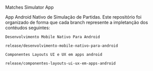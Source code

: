 Matches Simulator App

App Android Nativo de Simulação de Partidas. Este repositório foi organizado de forma que cada branch represente a impletanção dos contéudos seguintes:

    Desenvolvimento Mobile Nativo Para Android

    release/desenvolvimento-mobile-nativo-para-android

    Componentes Layouts UI e UX em apps android

    release/componentes-layouts-ui-ux-em-apps-android
